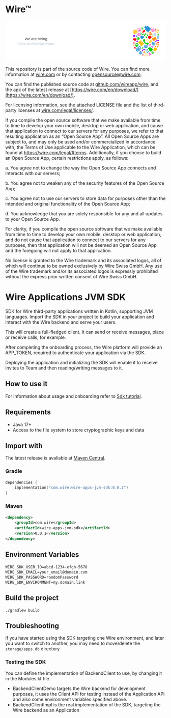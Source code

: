 # Wire™

[![Wire logo](https://github.com/wireapp/wire/blob/master/assets/header-small.png?raw=true)](https://wire.com/jobs/)

This repository is part of the source code of Wire. You can find more information at [wire.com](https://wire.com) or by contacting opensource@wire.com.

You can find the published source code at [github.com/wireapp/wire](https://github.com/wireapp/wire), and the apk of the latest release at [https://wire.com/en/download/](https://wire.com/en/download/).

For licensing information, see the attached LICENSE file and the list of third-party licenses at [wire.com/legal/licenses/](https://wire.com/legal/licenses/).

If you compile the open source software that we make available from time to time to develop your own mobile, desktop or web application, and cause that application to connect to our servers for any purposes, we refer to that resulting application as an “Open Source App”.  All Open Source Apps are subject to, and may only be used and/or commercialized in accordance with, the Terms of Use applicable to the Wire Application, which can be found at https://wire.com/legal/#terms.  Additionally, if you choose to build an Open Source App, certain restrictions apply, as follows:

a. You agree not to change the way the Open Source App connects and interacts with our servers;

b. You agree not to weaken any of the security features of the Open Source App;

c. You agree not to use our servers to store data for purposes other than the intended and original functionality of the Open Source App;

d. You acknowledge that you are solely responsible for any and all updates to your Open Source App.

For clarity, if you compile the open source software that we make available from time to time to develop your own mobile, desktop or web application, and do not cause that application to connect to our servers for any purposes, then that application will not be deemed an Open Source App and the foregoing will not apply to that application.

No license is granted to the Wire trademark and its associated logos, all of which will continue to be owned exclusively by Wire Swiss GmbH. Any use of the Wire trademark and/or its associated logos is expressly prohibited without the express prior written consent of Wire Swiss GmbH.

# Wire Applications JVM SDK

SDK for Wire third-party applications written in Kotlin, supporting JVM languages.
Import the SDK in your project to build your application and interact with the Wire backend and serve your users.

This will create a full-fledged client. It can send or receive
messages, place or receive calls, for example.

After completing the onboarding process, the Wire platform will provide an APP_TOKEN,
required to authenticate your application via the SDK.

Deploying the application and initializing the SDK will enable it to receive invites to Team and then reading/writing
messages to it.

## How to use it

For information about usage and onboarding refer to [Sdk tutorial](docs/APPLICATION.md).

## Requirements

* Java 17+
* Access to the file system to store cryptographic keys and data

## Import with
The latest release is avaliable at [Maven Central](https://central.sonatype.com/artifact/com.wire/wire-apps-jvm-sdk).

### Gradle

```kotlin
dependencies {
    implementation("com.wire:wire-apps-jvm-sdk:0.0.1")
}
```

### Maven
```xml
<dependency>
    <groupId>com.wire</groupId>
    <artifactId>wire-apps-jvm-sdk</artifactId>
    <version>0.0.1</version>
</dependency>
```

## Environment Variables
```dotenv
WIRE_SDK_USER_ID=abcd-1234-efgh-5678
WIRE_SDK_EMAIL=your_email@domain.com
WIRE_SDK_PASSWORD=randomPassword
WIRE_SDK_ENVIRONMENT=my.domain.link
```

## Build the project

```shell
./gradlew build 
```

## Troubleshooting

If you have started using the SDK targeting one Wire environment,
and later you want to switch to another, you may need to move/delete the `storage/apps.db` directory

### Testing the SDK

You can define the implementation of BackendClient to use, by changing it in the Modules.kt file.

* BackendClientDemo targets the Wire backend for development purposes, it uses the Client API for
  testing instead of the Application API and also some environment variables specified above.
* BackendClientImpl is the real implementation of the SDK, targeting the Wire backend as an
  Application
